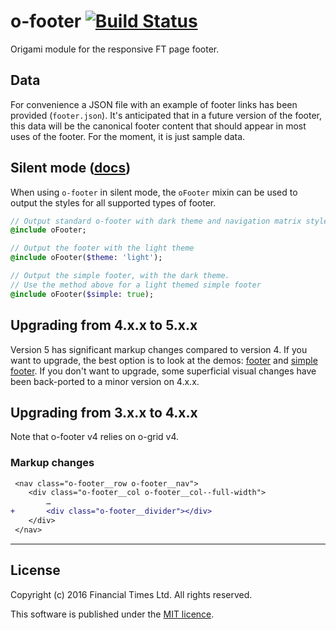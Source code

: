 # o-footer [![Build Status](https://circleci.com/gh/Financial-Times/o-footer.png?style=shield&circle-token=e3626fa5fcb3e2f16bbf587ee697d441b93a6aa2)](https://circleci.com/gh/Financial-Times/o-footer)

Origami module for the responsive FT page footer.

## Data

For convenience a JSON file with an example of footer links has been provided (`footer.json`).  It's anticipated that in a future version of the footer, this data will be the canonical footer content that should appear in most uses of the footer.  For the moment, it is just sample data.

## Silent mode ([docs](http://origami.ft.com/docs/syntax/scss/#silent-styles))

When using `o-footer` in silent mode, the `oFooter` mixin can be used to output the styles for all supported types of footer.

```sass
// Output standard o-footer with dark theme and navigation matrix styles
@include oFooter;

// Output the footer with the light theme
@include oFooter($theme: 'light');

// Output the simple footer, with the dark theme.
// Use the method above for a light themed simple footer
@include oFooter($simple: true);
```


## Upgrading from 4.x.x to 5.x.x
Version 5 has significant markup changes compared to version 4. If you want to upgrade, the best option is to look at the demos: [footer](https://github.com/Financial-Times/o-footer/blob/master/demos/src/footer.mustache) and [simple footer](https://github.com/Financial-Times/o-footer/blob/master/demos/src/simple-footer.mustache).
If you don't want to upgrade, some superficial visual changes have been back-ported to a minor version on 4.x.x.


## Upgrading from 3.x.x to 4.x.x

Note that o-footer v4 relies on o-grid v4.

### Markup changes

```diff
 <nav class="o-footer__row o-footer__nav">
 	<div class="o-footer__col o-footer__col--full-width">
 		…
+ 		<div class="o-footer__divider"></div>
 	</div>
 </nav>
```

----

## License

Copyright (c) 2016 Financial Times Ltd. All rights reserved.

This software is published under the [MIT licence](http://opensource.org/licenses/MIT).
